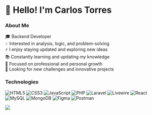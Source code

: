 # 👋 Hello! I'm Carlos Torres

### About Me
🎓 Backend Developer<br>💡 Interested in analysis, logic, and problem-solving<br>⚡ I enjoy staying updated and exploring new ideas<br>📚 Constantly learning and updating my knowledge<br>🎯 Focused on professional and personal growth<br>🚀 Looking for new challenges and innovative projects


### Technologies
![HTML5](https://img.shields.io/badge/html5-%23E34F26.svg?style=plastic&logo=html5&logoColor=white) ![CSS3](https://img.shields.io/badge/css3-%231572B6.svg?style=plastic&logo=css3&logoColor=white)  ![JavaScript](https://img.shields.io/badge/javascript-%23323330.svg?style=plastic&logo=javascript&logoColor=%23F7DF1E) ![PHP](https://img.shields.io/badge/php-%23777BB4.svg?style=plastic&logo=php&logoColor=white) ![Laravel](https://img.shields.io/badge/laravel-%23FF2D20.svg?style=plastic&logo=laravel&logoColor=white) ![Livewire](https://img.shields.io/badge/livewire-%234e56a6.svg?style=plastic&logo=livewire&logoColor=white) ![React](https://img.shields.io/badge/react-%2320232a.svg?style=plastic&logo=react&logoColor=%2361DAFB) 
<br>
![MySQL](https://img.shields.io/badge/mysql-4479A1.svg?style=plastic&logo=mysql&logoColor=white) ![MongoDB](https://img.shields.io/badge/MongoDB-%234ea94b.svg?style=plastic&logo=mongodb&logoColor=white) ![Figma](https://img.shields.io/badge/figma-%23F24E1E.svg?style=plastic&logo=figma&logoColor=white) ![Postman](https://img.shields.io/badge/Postman-FF6C37?style=plastic&logo=postman&logoColor=white)

![](https://github-readme-stats.vercel.app/api?username=devsiders&theme=radical&hide_border=true&include_all_commits=false&count_private=false)<br/>


<!-- Proudly created with GPRM ( https://gprm.itsvg.in ) -->
